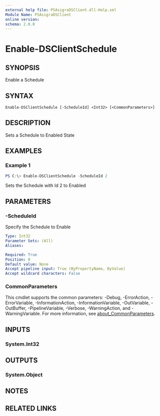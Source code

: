 ```yaml
---
external help file: PSAsigraDSClient.dll-Help.xml
Module Name: PSAsigraDSClient
online version:
schema: 2.0.0
---
```


# Enable-DSClientSchedule

## SYNOPSIS
Enable a Schedule

## SYNTAX

```
Enable-DSClientSchedule [-ScheduleId] <Int32> [<CommonParameters>]
```

## DESCRIPTION
Sets a Schedule to Enabled State

## EXAMPLES

### Example 1
```powershell
PS C:\> Enable-DSClientSchedule -ScheduleId 2
```

Sets the Schedule with Id 2 to Enabled

## PARAMETERS

### -ScheduleId
Specify the Schedule to Enable

```yaml
Type: Int32
Parameter Sets: (All)
Aliases:

Required: True
Position: 0
Default value: None
Accept pipeline input: True (ByPropertyName, ByValue)
Accept wildcard characters: False
```

### CommonParameters
This cmdlet supports the common parameters: -Debug, -ErrorAction, -ErrorVariable, -InformationAction, -InformationVariable, -OutVariable, -OutBuffer, -PipelineVariable, -Verbose, -WarningAction, and -WarningVariable. For more information, see [about_CommonParameters](http://go.microsoft.com/fwlink/?LinkID=113216).

## INPUTS

### System.Int32

## OUTPUTS

### System.Object
## NOTES

## RELATED LINKS
